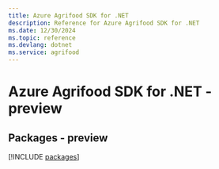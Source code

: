```yaml
---
title: Azure Agrifood SDK for .NET
description: Reference for Azure Agrifood SDK for .NET
ms.date: 12/30/2024
ms.topic: reference
ms.devlang: dotnet
ms.service: agrifood
---
```

# Azure Agrifood SDK for .NET - preview
## Packages - preview
[!INCLUDE [packages](agrifood-index.md)]